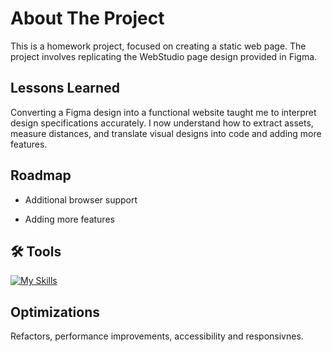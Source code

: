 
# About The Project

This is a homework project, focused on creating a static web page. The project involves replicating the WebStudio page design provided in Figma.


## Lessons Learned

Converting a Figma design into a functional website taught me to interpret design specifications accurately. I now understand how to extract assets, measure distances, and translate visual designs into code and adding more features.


## Roadmap

- Additional browser support

- Adding more features


## 🛠 Tools
[![My Skills](https://skillicons.dev/icons?i=html,css,js)](https://skillicons.dev)


## Optimizations

Refactors, performance improvements, accessibility and responsivnes.

